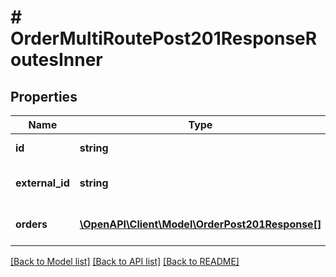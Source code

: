 # # OrderMultiRoutePost201ResponseRoutesInner

## Properties

Name | Type | Description | Notes
------------ | ------------- | ------------- | -------------
**id** | **string** | The route ID |
**external_id** | **string** | The external route ID |
**orders** | [**\OpenAPI\Client\Model\OrderPost201Response[]**](OrderPost201Response.md) | A list of created orders |

[[Back to Model list]](../../README.md#models) [[Back to API list]](../../README.md#endpoints) [[Back to README]](../../README.md)
